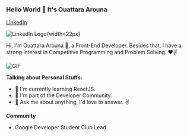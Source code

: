 ### Hello World 👋 It's Ouattara Arouna

[LinkedIn](https://www.linkedin.com/in/arouna-ouattara/)

![LinkedIn Logo](https://cdn-icons.flaticon.com/png/128/174/174857.png){width=22px}

Hi, I'm Ouattara Arouna 🙌, a Front-End Developer. Besides that, I have a strong interest in Competitive Programming and Problem Solving. ❤✌

![GIF](https://media.giphy.com/media/USV0ym3bVWQJJmNu3N/giphy.gif)

**Talking about Personal Stuffs:**

- 🌱 I'm currently learning ReactJS.
- 👯 I'm part of the Developer Community.
- 💬 Ask me about anything, I'd love to answer. ✌

**Community**
- Google Developer Student Club Lead
